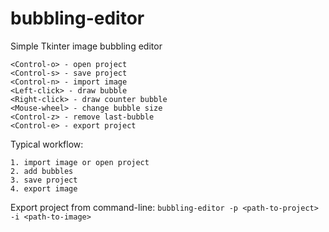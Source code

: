 # bubbling-editor
Simple Tkinter image bubbling editor
```
<Control-o> - open project
<Control-s> - save project
<Control-n> - import image
<Left-click> - draw bubble
<Right-click> - draw counter bubble
<Mouse-wheel> - change bubble size
<Control-z> - remove last-bubble
<Control-e> - export project
```

Typical workflow:
```
1. import image or open project
2. add bubbles
3. save project
4. export image
```
Export project from command-line: `bubbling-editor -p <path-to-project> -i <path-to-image>`